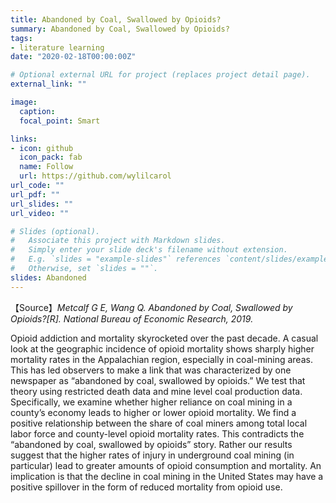 ```yaml
---
title: Abandoned by Coal, Swallowed by Opioids?
summary: Abandoned by Coal, Swallowed by Opioids?
tags:
- literature learning 
date: "2020-02-18T00:00:00Z"

# Optional external URL for project (replaces project detail page).
external_link: ""

image:
  caption:
  focal_point: Smart

links:
- icon: github
  icon_pack: fab
  name: Follow
  url: https://github.com/wylilcarol
url_code: ""
url_pdf: ""
url_slides: ""
url_video: ""

# Slides (optional).
#   Associate this project with Markdown slides.
#   Simply enter your slide deck's filename without extension.
#   E.g. `slides = "example-slides"` references `content/slides/example-slides.md`.
#   Otherwise, set `slides = ""`.
slides: Abandoned
---
```


【Source】*Metcalf G E, Wang Q. Abandoned by Coal, Swallowed by Opioids?[R]. National Bureau of Economic Research, 2019.*

Opioid addiction and mortality skyrocketed over the past decade. A casual look at the geographic
incidence of opioid mortality shows sharply higher mortality rates in the Appalachian region,
especially in coal-mining areas. This has led observers to make a link that was characterized by
one newspaper as “abandoned by coal, swallowed by opioids.” We test that theory using
restricted death data and mine level coal production data. Specifically, we examine whether
higher reliance on coal mining in a county’s economy leads to higher or lower opioid mortality.
We find a positive relationship between the share of coal miners among total local labor force and
county-level opioid mortality rates. This contradicts the “abandoned by coal, swallowed by
opioids” story. Rather our results suggest that the higher rates of injury in underground coal
mining (in particular) lead to greater amounts of opioid consumption and mortality. An
implication is that the decline in coal mining in the United States may have a positive spillover in
the form of reduced mortality from opioid use.